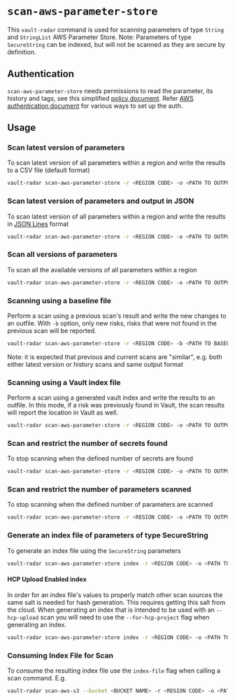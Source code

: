 # `scan-aws-parameter-store`

This `vault-radar` command is used for scanning parameters of type `String` and `StringList` AWS Parameter Store.
Note: Parameters of type `SecureString` can be indexed, but will not be scanned as they are secure by definition.

## Authentication

`scan-aws-parameter-store` needs permissions to read the parameter, its history and tags, 
see this simplified [policy document](./scan-aws-parameter-store-policy.json).
Refer [AWS authentication document](./aws-authentication.md) for various ways to set up the auth.

## Usage

### Scan latest version of parameters

To scan latest version of all parameters within a region and write the results to a CSV file (default format)

```bash
vault-radar scan-aws-parameter-store -r <REGION CODE> -o <PATH TO OUTPUT>.csv
```

### Scan latest version of parameters and output in JSON

To scan latest version of all parameters within a region and write the results in [JSON Lines](https://jsonlines.org/) format

```bash
vault-radar scan-aws-parameter-store -r <REGION CODE> -o <PATH TO OUTPUT>.jsonl -f json
```

### Scan all versions of parameters

To scan all the available versions of all parameters within a region

```bash
vault-radar scan-aws-parameter-store -r <REGION CODE> -o <PATH TO OUTPUT>.csv --with-history
```

### Scanning using a baseline file

Perform a scan using a previous scan's result and write the new changes to an outfile.
With `-b` option, only new risks, risks that were not found in the previous scan will be reported.  

```bash
vault-radar scan-aws-parameter-store -r <REGION CODE> -b <PATH TO BASELINE>.csv -o <PATH TO OUTPUT>.csv
```

Note: it is expected that previous and current scans are "similar", 
e.g. both either latest version or history scans and same output format

### Scanning using a Vault index file

Perform a scan using a generated vault index and write the results to an outfile. 
In this mode, if a risk was previously found in Vault, the scan results will report the location in Vault as well.

```bash
vault-radar scan-aws-parameter-store -r <REGION CODE> -o <PATH TO OUTPUT>.csv --index-file <PATH TO VAULT INDEX>.jsonl
```

### Scan and restrict the number of secrets found

To stop scanning when the defined number of secrets are found

```bash
vault-radar scan-aws-parameter-store -r <REGION CODE> -o <PATH TO OUTPUT>.csv -l <NUM OF SECRETS>
```

### Scan and restrict the number of parameters scanned

To stop scanning when the defined number of parameters are scanned

```bash
vault-radar scan-aws-parameter-store -r <REGION CODE> -o <PATH TO OUTPUT>.csv --parameter-limit <NUM OF PARAMETERS>
```

### Generate an index file of parameters of type SecureString

To generate an index file using the `SecureString` parameters

```bash
vault-radar scan-aws-parameter-store index -r <REGION CODE> -o <PATH TO OUTPUT>.jsonl
```

#### HCP Upload Enabled index
In order for an index file's values to properly match other scan sources the same salt is needed for hash generation. This requires getting this salt from the cloud. When generating an index that is intended to be used with an `--hcp-upload` scan you will need to use the  `--for-hcp-project` flag when generating an index.

```bash
vault-radar scan-aws-parameter-store index -r <REGION CODE> -o <PATH TO OUTPUT>.jsonl --for-hcp-project
```

### Consuming Index File for Scan
To consume the resulting index file use the `index-file` flag when calling a scan command. E.g.

```bash
vault-radar scan-aws-s3 --bucket <BUCKET NAME> -r <REGION CODE> -o <PATH TO OUTPUT>.csv --index-file <PATH TO INDEX FILE>
```
